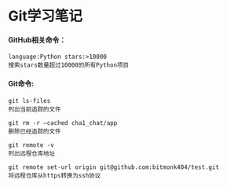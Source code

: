 # Git学习笔记

#### GitHub相关命令：
```git
language:Python stars:>10000
搜索stars数量超过10000的所有Python项目
```

#### Git命令:
```git
git ls-files
列出当前追踪的文件

git rm -r —cached cha1_chat/app
删除已经追踪的文件

git remote -v
列出远程仓库地址

git remote set-url origin git@github.com:bitmonk404/test.git
将远程仓库从https转换为ssh协议
```


